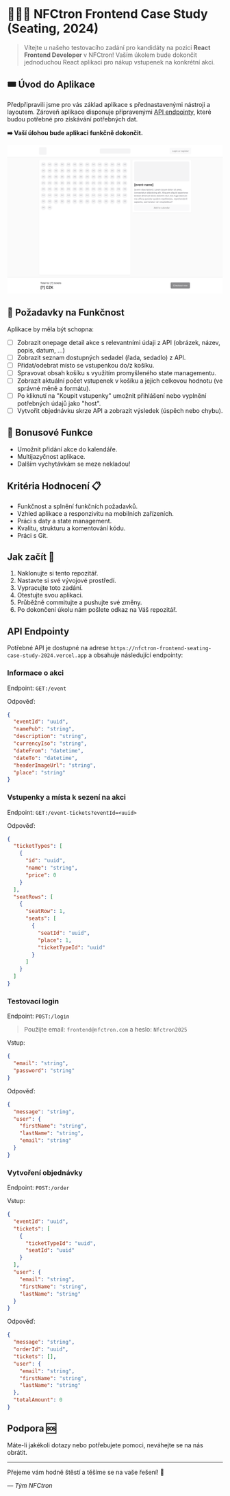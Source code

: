 # 🧑🏻‍🚀 NFCtron Frontend Case Study (Seating, 2024)

>Vítejte u našeho testovacího zadání pro kandidáty na pozici **React Frontend Developer** v NFCtron! Vaším úkolem bude
dokončit jednoduchou React aplikaci pro nákup vstupenek na konkrétní akci.

## 🎟 Úvod do Aplikace

Předpřipravili jsme pro vás základ aplikace s přednastavenými nástroji a layoutem. Zároveň aplikace disponuje připravenými [API endpointy](#api-endpointy), které budou potřebné pro získávání potřebných dat.

**➡️ Vaší úlohou bude aplikaci funkčně dokončit.**

![Base Layout](./base-layout.png)

## 🌱 Požadavky na Funkčnost

Aplikace by měla být schopna:

- [ ] Zobrazit onepage detail akce s relevantními údaji z API (obrázek, název, popis, datum, ...)
- [ ] Zobrazit seznam dostupných sedadel (řada, sedadlo) z API.
- [ ] Přidat/odebrat místo se vstupenkou do/z košíku.
- [ ] Spravovat obsah košíku s využitím promyšleného state managementu.
- [ ] Zobrazit aktuální počet vstupenek v košíku a jejich celkovou hodnotu (ve správné měně a formátu).
- [ ] Po kliknutí na "Koupit vstupenky" umožnit přihlášení nebo vyplnění potřebných údajů jako "host".
- [ ] Vytvořit objednávku skrze API a zobrazit výsledek (úspěch nebo chybu).

## 🎁 Bonusové Funkce
- Umožnit přidání akce do kalendáře.
- Multijazyčnost aplikace.
- Dalším vychytávkám se meze nekladou!

## Kritéria Hodnocení 📋

- Funkčnost a splnění funkčních požadavků.
- Vzhled aplikace a responzivitu na mobilních zařízeních.
- Práci s daty a state management.
- Kvalitu, strukturu a komentování kódu.
- Práci s Git.

## Jak začít 🏁

1. Naklonujte si tento repozitář.
2. Nastavte si své vývojové prostředí.
3. Vypracujte toto zadání.
4. Otestujte svou aplikaci.
5. Průběžně commitujte a pushujte své změny.
6. Po dokončení úkolu nám pošlete odkaz na Váš repozitář.

## API Endpointy

Potřebné API je dostupné na adrese `https://nfctron-frontend-seating-case-study-2024.vercel.app` a obsahuje následující
endpointy:

### Informace o akci
Endpoint: `GET:/event`

Odpověď:
```json
{
  "eventId": "uuid",
  "namePub": "string",
  "description": "string",
  "currencyIso": "string",
  "dateFrom": "datetime",
  "dateTo": "datetime",
  "headerImageUrl": "string",
  "place": "string"
}
```

### Vstupenky a místa k sezení na akci
Endpoint: `GET:/event-tickets?eventId=<uuid>`

Odpověď:
```json
{
  "ticketTypes": [
    {
      "id": "uuid",
      "name": "string",
      "price": 0
    }
  ],
  "seatRows": [
    {
      "seatRow": 1,
      "seats": [
        {
          "seatId": "uuid",
          "place": 1,
          "ticketTypeId": "uuid"
        }
      ]
    }
  ]
}
```

### Testovací login
Endpoint: `POST:/login`

> Použijte email: `frontend@nfctron.com` a heslo: `Nfctron2025`

Vstup:
```json
{
  "email": "string",
  "password": "string"
}
```

Odpověď:

```json
{
  "message": "string",
  "user": {
    "firstName": "string",
    "lastName": "string",
    "email": "string"
  }
}
```

### Vytvoření objednávky
Endpoint: `POST:/order`

Vstup:
```json
{
  "eventId": "uuid",
  "tickets": [
    {
      "ticketTypeId": "uuid",
      "seatId": "uuid"
    }
  ],
  "user": {
    "email": "string",
    "firstName": "string",
    "lastName": "string"
  }
}
```

Odpověď:

```json
{
  "message": "string",
  "orderId": "uuid",
  "tickets": [],
  "user": {
    "email": "string",
    "firstName": "string",
    "lastName": "string"
  },
  "totalAmount": 0
}
```

## Podpora 🆘

Máte-li jakékoli dotazy nebo potřebujete pomoci, neváhejte se na nás obrátit.

---

Přejeme vám hodně štěstí a těšíme se na vaše řešení! 🌟

_–– Tým NFCtron_
